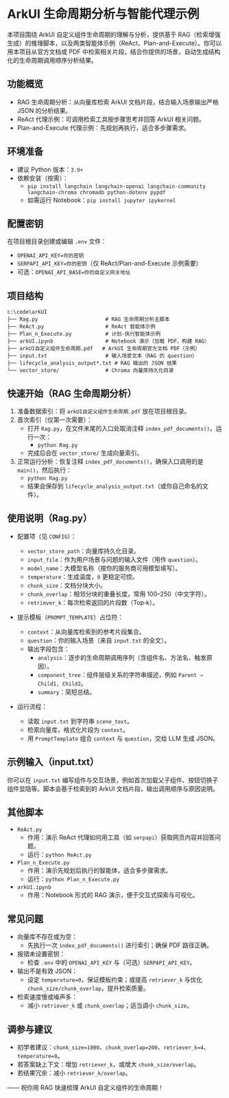 # ArkUI 生命周期分析与智能代理示例

本项目围绕 ArkUI 自定义组件生命周期的理解与分析，提供基于 RAG（检索增强生成）的推理脚本，以及两类智能体示例（ReAct、Plan-and-Execute）。你可以用本项目从官方文档或 PDF 中检索相关片段，结合你提供的场景，自动生成结构化的生命周期调用顺序分析结果。

## 功能概览
- RAG 生命周期分析：从向量库检索 ArkUI 文档片段，结合输入场景输出严格 JSON 的分析结果。
- ReAct 代理示例：可调用检索工具按步骤思考并回答 ArkUI 相关问题。
- Plan-and-Execute 代理示例：先规划再执行，适合多步骤需求。

## 环境准备
- 建议 Python 版本：`3.9+`
- 依赖安装（按需）：
  - `pip install langchain langchain-openai langchain-community langchain-chroma chromadb python-dotenv pypdf`
  - 如需运行 Notebook：`pip install jupyter ipykernel`

## 配置密钥
在项目根目录创建或编辑 `.env` 文件：
- `OPENAI_API_KEY=你的密钥`
- `SERPAPI_API_KEY=你的密钥`（仅 ReAct/Plan-and-Execute 示例需要）
- 可选：`OPENAI_API_BASE=你的自定义网关地址`

## 项目结构
```
c:\code\arkUI
├── Rag.py                      # RAG 生命周期分析主脚本
├── ReAct.py                    # ReAct 智能体示例
├── Plan_n_Execute.py           # 计划-执行智能体示例
├── arkUI.ipynb                 # Notebook 演示（加载 PDF、构建 RAG）
├── arkUI自定义组件生命周期.pdf   # ArkUI 生命周期官方文档 PDF（示例）
├── input.txt                   # 输入场景文本（RAG 的 question）
├── lifecycle_analysis_output*.txt # RAG 输出的 JSON 结果
└── vector_store/               # Chroma 向量库持久化目录
```

## 快速开始（RAG 生命周期分析）
1. 准备数据索引：将 `arkUI自定义组件生命周期.pdf` 放在项目根目录。
2. 首次索引（仅第一次需要）：
   - 打开 `Rag.py`，在文件末尾的入口处取消注释 `index_pdf_documents()`，运行一次：
     - `python Rag.py`
   - 完成后会在 `vector_store/` 生成向量索引。
3. 正常运行分析：恢复注释 `index_pdf_documents()`，确保入口调用的是 `main()`，然后执行：
   - `python Rag.py`
   - 结果会保存到 `lifecycle_analysis_output.txt`（或你自己命名的文件）。

## 使用说明（Rag.py）
- 配置项（见 `CONFIG`）：
  - `vector_store_path`：向量库持久化目录。
  - `input_file`：作为用户场景与问题的输入文件（用作 `question`）。
  - `model_name`：大模型名称（按你的服务商可用模型填写）。
  - `temperature`：生成温度，`0` 更稳定可控。
  - `chunk_size`：文档分块大小。
  - `chunk_overlap`：相邻分块的重叠长度，常用 100–250（中文字符）。
  - `retriever_k`：每次检索返回的片段数（Top‑k）。

- 提示模板（`PROMPT_TEMPLATE`）占位符：
  - `context`：从向量库检索到的参考片段集合。
  - `question`：你的输入场景（来自 `input.txt` 的全文）。
  - 输出字段包含：
    - `analysis`：逐步的生命周期调用序列（含组件名、方法名、触发原因）。
    - `component_tree`：组件层级关系的字符串描述，例如 `Parent → Child1, Child2`。
    - `summary`：简短总结。

- 运行流程：
  - 读取 `input.txt` 到字符串 `scene_text`。
  - 检索向量库，格式化片段为 `context`。
  - 用 `PromptTemplate` 组合 `context` 与 `question`，交给 LLM 生成 JSON。

## 示例输入（input.txt）
你可以在 `input.txt` 编写组件与交互场景，例如首次加载父子组件、按钮切换子组件显隐等。脚本会基于检索到的 ArkUI 文档片段，输出调用顺序与原因说明。

## 其他脚本
- `ReAct.py`
  - 作用：演示 ReAct 代理如何用工具（如 `serpapi`）获取网页内容并回答问题。
  - 运行：`python ReAct.py`
- `Plan_n_Execute.py`
  - 作用：演示先规划后执行的智能体，适合多步骤需求。
  - 运行：`python Plan_n_Execute.py`
- `arkUI.ipynb`
  - 作用：Notebook 形式的 RAG 演示，便于交互式探索与可视化。

## 常见问题
- 向量库不存在或为空：
  - 先执行一次 `index_pdf_documents()` 进行索引；确保 PDF 路径正确。
- 报错未设置密钥：
  - 检查 `.env` 中的 `OPENAI_API_KEY` 与（可选）`SERPAPI_API_KEY`。
- 输出不是有效 JSON：
  - 设定 `temperature=0`，保证模板约束；或提高 `retriever_k` 与优化 `chunk_size/chunk_overlap`，提升检索质量。
- 检索速度慢或噪声多：
  - 减小 `retriever_k` 或 `chunk_overlap`；适当调小 `chunk_size`。

## 调参与建议
- 初学者建议：`chunk_size=1000`、`chunk_overlap=200`、`retriever_k=4`、`temperature=0`。
- 若答案缺上下文：增加 `retriever_k`，或增大 `chunk_size/overlap`。
- 若结果冗余：减小 `retriever_k/overlap`。

—— 祝你用 RAG 快速梳理 ArkUI 自定义组件的生命周期！